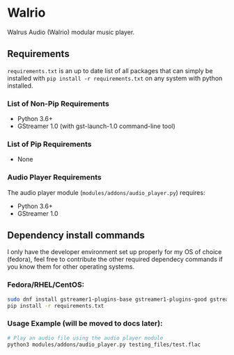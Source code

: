 # Walrio
Walrus Audio (Walrio) modular music player.

## Requirements

```requirements.txt``` is an up to date list of all packages that can simply be installed with ```pip install -r requirements.txt``` on any system with python installed.

### List of Non-Pip Requirements
- Python 3.6+
- GStreamer 1.0 (with gst-launch-1.0 command-line tool)

### List of Pip Requirements 
- None

### Audio Player Requirements
The audio player module (`modules/addons/audio_player.py`) requires:
- Python 3.6+
- GStreamer 1.0


## Dependency install commands
I only have the developer environment set up properly for my OS of choice (fedora), feel free to contribute the other required dependecy commands if you know them for other operating systems.

### Fedora/RHEL/CentOS:
```bash
sudo dnf install gstreamer1-plugins-base gstreamer1-plugins-good gstreamer1-plugins-ugly gstreamer1-tools
pip install -r requirements.txt
```

### Usage Example (will be moved to docs later):
```bash
# Play an audio file using the audio player module
python3 modules/addons/audio_player.py testing_files/test.flac
```